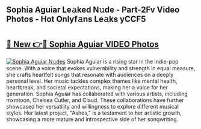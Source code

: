 ## Sophia Aguiar Le𝚊ked N𝚞de - Part-2Fv Video Photos - Hot Onlyf𝚊ns Le𝚊ks yCCF5

# <h2><a href="http://ab45700.deff.icu/?id=Sophia+Aguiar">🔗 New 👉🔴 Sophia Aguiar VIDEO Photos</a></h2>

[![Sophia Aguiar N𝚞des](https://i.imgur.com/rIISA9y.gif)](http://ab45700.deff.icu/?id=Sophia+Aguiar)
Sophia Aguiar is a rising star in the indie-pop scene. With a voice that evokes vulnerability and strength in equal measure, she crafts heartfelt songs that resonate with audiences on a deeply personal level. Her music tackles complex themes like mental health, heartbreak, and societal expectations, making her a voice for her generation. Sophia Aguiar has collaborated with various artists, including mxmtoon, Chelsea Cutler, and Claud. These collaborations have further showcased her versatility and willingness to explore different musical styles. Her latest project, "Ashes," is a testament to her artistic growth, showcasing a more mature and introspective side of her songwriting.
